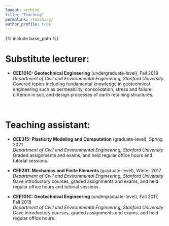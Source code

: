 ```yaml
---
layout: archive
title: "Teaching"
permalink: /teaching/
author_profile: true
---
```


{% include base_path %}

Substitute lecturer:
======
* <b>CEE101C: Geotechnical Engineering</b> (undergraduate-level), Fall 2018  
  <i>Department of Civil and Environmental Engineering, Stanford University</i>  
  Covered topics including fundamental knowledge in geotechnical engineering such as permeability, consolidation, stress and failure criterion in soil, and design processes of earth retaining structures.  
<br>

Teaching assistant:
======
* <b>CEE315: Plasticity Modeling and Computation</b> (graduate-level), Spring 2021                                                    
  <i>Department of Civil and Environmental Engineering, Stanford University</i>  
  Graded assignments and exams, and held regular office hours and tutorial sessions.

* <b>CEE281: Mechanics and Finite Elements</b> (graduate-level), Winter 2017                                                    
  <i>Department of Civil and Environmental Engineering, Stanford University</i>  
  Gave introductory courses, graded assignments and exams, and held regular office hours and tutorial sessions.

* <b>CEE101C: Geotechnical Engineering </b> (undergraduate-level), Fall 2017, Fall 2018                                                    
  <i>Department of Civil and Environmental Engineering, Stanford University</i>  
  Gave introductory courses, graded assignments and exams, and held regular office hours.  


  




